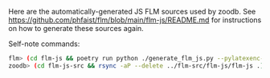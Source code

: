 Here are the automatically-generated JS FLM sources used by zoodb.  See
https://github.com/phfaist/flm/blob/main/flm-js/README.md for instructions on
how to generate these sources again.

Self-note commands:
```bash
flm> (cd flm-js && poetry run python ./generate_flm_js.py --pylatexenc-src-dir=../../pylatexenc --delete-target-dir --compile-tests && node test-flm-js/runtests.js &&  poetry run python ./generate_flm_js.py --pylatexenc-src-dir=../../pylatexenc --delete-target-dir)
zoodb> (cd flm-js-src && rsync -aP --delete ../flm-src/flm-js/flm-js .)
```
